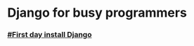 # Django for busy programmers
### [#First day install Django][d1]


[dill]: <https://github.com/tuanticker/django-tutorial>
   [git-repo-url]: <https://github.com/tuanticker/django-tutorial.git>
   [d1]: <https://github.com/tuanticker/django-tutorial/blob/master/%231.md>
